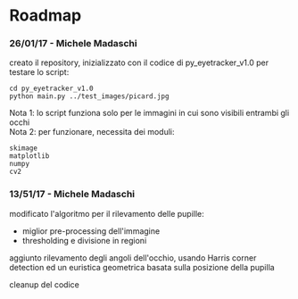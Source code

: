 # Roadmap

### 26/01/17 - Michele Madaschi

creato il repository, inizializzato con il codice di py_eyetracker_v1.0
per testare lo script:

    cd py_eyetracker_v1.0
    python main.py ../test_images/picard.jpg

Nota 1: lo script funziona solo per le immagini in cui sono visibili entrambi gli occhi  
Nota 2: per funzionare, necessita dei moduli:

    skimage
    matplotlib
    numpy
    cv2

### 13/51/17 - Michele Madaschi

modificato l'algoritmo per il rilevamento delle pupille:

* miglior pre-processing dell'immagine
* thresholding e divisione in regioni

aggiunto rilevamento degli angoli dell'occhio, usando Harris corner detection ed
un euristica geometrica basata sulla posizione della pupilla

cleanup del codice
